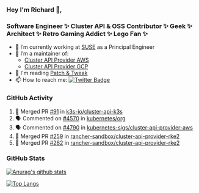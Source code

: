 ### Hey I'm Richard 👋, 

<h3 align="left">Software Engineer ✨ Cluster API & OSS Contributor ✨ Geek ✨ Architect ✨ Retro Gaming Addict ✨ Lego Fan ✨</h3>

- 🔭 I’m currently working at [SUSE](https://www.suse.com/) as a Principal Engineer
- 👯 I’m a maintainer of:
  -  [Cluster API Provider AWS](https://github.com/kubernetes-sigs/cluster-api-provider-aws)
  -  [Cluster API Provider GCP](https://github.com/kubernetes-sigs/cluster-api-provider-gcp)
- 💬 I'm reading [Patch & Tweak](https://bjooks.com/products/patch-tweak-exploring-modular-synthesis)
- 📫 How to reach me: [![Twitter Badge](https://img.shields.io/badge/-@fruit_case-00acee?style=flat&logo=Twitter&logoColor=white)](https://twitter.com/intent/follow?screen_name=fruit_case "Follow on Twitter")

### GitHub Activity 

<!--START_SECTION:activity-->
1. 🎉 Merged PR [#91](https://github.com/k3s-io/cluster-api-k3s/pull/91) in [k3s-io/cluster-api-k3s](https://github.com/k3s-io/cluster-api-k3s)
2. 🗣 Commented on [#4570](https://github.com/kubernetes/org/pull/4570#issuecomment-1946505331) in [kubernetes/org](https://github.com/kubernetes/org)
3. 🗣 Commented on [#4790](https://github.com/kubernetes-sigs/cluster-api-provider-aws/issues/4790#issuecomment-1946446801) in [kubernetes-sigs/cluster-api-provider-aws](https://github.com/kubernetes-sigs/cluster-api-provider-aws)
4. 🎉 Merged PR [#259](https://github.com/rancher-sandbox/cluster-api-provider-rke2/pull/259) in [rancher-sandbox/cluster-api-provider-rke2](https://github.com/rancher-sandbox/cluster-api-provider-rke2)
5. 🎉 Merged PR [#262](https://github.com/rancher-sandbox/cluster-api-provider-rke2/pull/262) in [rancher-sandbox/cluster-api-provider-rke2](https://github.com/rancher-sandbox/cluster-api-provider-rke2)
<!--END_SECTION:activity-->

### GitHub Stats

[![Anurag's github stats](https://github-readme-stats.vercel.app/api?username=richardcase&count_private=true&show_icons=true)](https://github.com/anuraghazra/github-readme-stats)

[![Top Langs](https://github-readme-stats.vercel.app/api/top-langs/?username=richardcase&hide=html&layout=compact)](https://github.com/anuraghazra/github-readme-stats)

